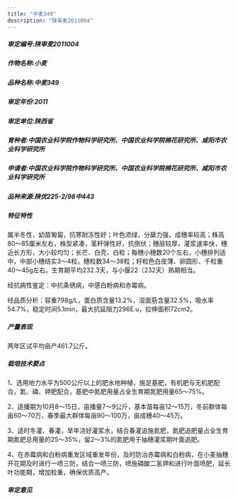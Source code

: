```yaml
---
title: "中麦349"
description: "陕审麦2011004"
---
```

##### 审定编号:陕审麦2011004

##### 作物名称:小麦

##### 品种名称:中麦349

##### 审定年份:2011

##### 审定单位:陕西省

##### 育种者:中国农业科学院作物科学研究所、中国农业科学院棉花研究所、咸阳市农业科学研究所

##### 申请者:中国农业科学院作物科学研究所、中国农业科学院棉花研究所、咸阳市农业科学研究所

##### 品种来源:陕优225-2/98中443

##### 特征特性
属半冬性，幼苗匍匐，抗寒耐冻性好；叶色浓绿，分蘖力强，成穗率较高；株高80～85厘米左右，株型紧凑，茎秆弹性好，抗倒伏；穗层较厚，灌浆速率快，穗近长方形，大小较均匀；长芒、白壳、白粒；每穗小穗数20个左右，小穗排列适中，中部小穗结实3～4粒，穗粒数34～38粒；籽粒色白皮薄、卵圆形、千粒重40～45g左右。生育期平均232.3天，与小偃22（232天）熟期相当。
经抗病性鉴定：中抗条锈病，中感白粉病和赤霉病。
经品质分析：容重798g/L，蛋白质含量13.2%，湿面筋含量32.5%，吸水率54.7%，稳定时间5.1min，最大抗延阻力296E.u，拉伸面积72cm2。


##### 产量表现
两年区试平均亩产461.7公斤。

##### 栽培技术要点
1、选用地力水平为500公斤以上的肥水地种植，施足基肥，有机肥与无机肥配合，氮、磷、钾肥配合，基肥中氮肥用量占全生育期氮肥用量65～75%。
2、适播期为10月8～15日，亩播量7～9公斤，基本苗每亩12～15万，冬前群体每亩60～70万，春季最大群体每亩90～100万，亩成穗40～45万。
3、适时冬灌、春灌，旱年浇好灌浆水，结合春灌追施氮肥，氮肥追肥量占全生育期氮肥总用量的25～35%，留2～3%的氮肥用于抽穗灌浆期叶面追肥。
4、在赤霉病和白粉病重发区域重发年份，及时防治赤霉病和白粉病，在小麦抽穗开花期及时进行一喷三防，结合一喷三防，喷施磷酸二氢钾和进行叶面喷肥，延长叶功能期，增加粒重，确保优质高产。


##### 审定意见

